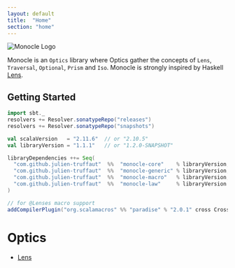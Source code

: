 ```yaml
---
layout: default
title:  "Home"
section: "home"
---
```

![Monocle Logo](https://raw.github.com/julien-truffaut/Monocle/master/image/logo.png)<br>

Monocle is an `Optics` library where Optics gather the concepts of `Lens`, `Traversal`,
`Optional`, `Prism` and `Iso`. Monocle is strongly inspired by Haskell [Lens](https://github.com/ekmett/lens).

## Getting Started

```scala
import sbt._
resolvers += Resolver.sonatypeRepo("releases")
resolvers += Resolver.sonatypeRepo("snapshots")

val scalaVersion   = "2.11.6"  // or "2.10.5"
val libraryVersion = "1.1.1"   // or "1.2.0-SNAPSHOT"

libraryDependencies ++= Seq(
  "com.github.julien-truffaut"  %%  "monocle-core"    % libraryVersion,
  "com.github.julien-truffaut"  %%  "monocle-generic" % libraryVersion,
  "com.github.julien-truffaut"  %%  "monocle-macro"   % libraryVersion,        
  "com.github.julien-truffaut"  %%  "monocle-law"     % libraryVersion % "test" 
)

// for @Lenses macro support
addCompilerPlugin("org.scalamacros" %% "paradise" % "2.0.1" cross CrossVersion.full)
```

# Optics

-   [Lens](tut/lens.html)
